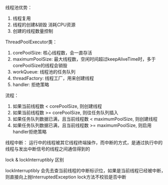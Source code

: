

线程池优势：

1. 线程复用
2. 线程的创建&销毁 消耗CPU资源
3. 创建的线程数量控制


ThreadPoolExecutor类：

1. corePoolSize: 核心线程数，会一直存活
2. maximumPoolSize: 最大线程数，空闲时间超过keepAliveTime时，多于corePoolSize的线程会销毁
3. workQueue: 线程池的任务队列
4. threadFactory: 线程工厂，用来创建线程
5. handler: 拒绝策略

流程：

1. 如果当前线程数 < corePoolSize, 则创建线程
2. 如果当前线程数 >= corePoolSize, 则往任务队列插入
3. 如果任务队列数据已满，且当前线程数 < maximumPoolSize, 则创建线程
4. 如果任务队列数据已满，且当前线程数 >= maximumPoolSize, 则启用handler拒绝策略


线程中断：
运行中的线程被其它线程终端操作，而中断的方式，是通过执行中的线程与发出中断信号的线程之间通信得到的

lock & lockInterruptibly 区别

lockInterruptibly 会先去查当前线程的中断标识位，如果是当前线程已经被中断，则直接向上抛InterruptedException
lock方法不校验是否中断
